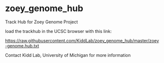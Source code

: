 # zoey_genome_hub
Track Hub for Zoey Genome Project



load the trackhub in the UCSC browser with this link:

https://raw.githubusercontent.com/KiddLab/zoey_genome_hub/master/zoey-genome.hub.txt


Contact Kidd Lab, University of Michigan for more information